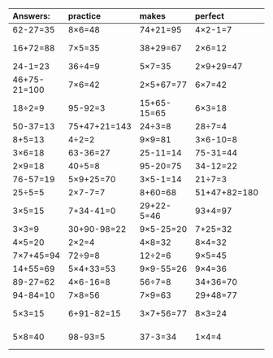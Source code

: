 | Answers: | practice | makes | perfect | ! |
| :--- | :--- | :--- | :--- | :--- |
| 62-27=35 | 8×6=48 | 74+21=95 | 4×2-1=7 | 92-81=11 | 
| 16+72=88 | 7×5=35 | 38+29=67 | 2×6=12 | 54+17-10=61 | 
| 24-1=23 | 36÷4=9 | 5×7=35 | 2×9+29=47 | 8×7=56 | 
| 46+75-21=100 | 7×6=42 | 2×5+67=77 | 6×7=42 | 10+11=21 | 
| 18÷2=9 | 95-92=3 | 15+65-15=65 | 6×3=18 | 30÷6=5 | 
| 50-37=13 | 75+47+21=143 | 24÷3=8 | 28÷7=4 | 9×2=18 | 
| 8+5=13 | 4÷2=2 | 9×9=81 | 3×6-10=8 | 8×7-6=50 | 
| 3×6=18 | 63-36=27 | 25-11=14 | 75-31=44 | 7×3=21 | 
| 2×9=18 | 40÷5=8 | 95-20=75 | 34-12=22 | 82-59=23 | 
| 76-57=19 | 5×9+25=70 | 3×5-1=14 | 21÷7=3 | 80-51=29 | 
| 25÷5=5 | 2×7-7=7 | 8+60=68 | 51+47+82=180 | 65+33=98 | 
| 3×5=15 | 7+34-41=0 | 29+22-5=46 | 93+4=97 | 69-21=48 | 
| 3×3=9 | 30+90-98=22 | 9×5-25=20 | 7+25=32 | 54-32=22 | 
| 4×5=20 | 2×2=4 | 4×8=32 | 8×4=32 | 45÷5=9 | 
| 7×7+45=94 | 72÷9=8 | 12÷2=6 | 9×5=45 | 6×9=54 | 
| 14+55=69 | 5×4+33=53 | 9×9-55=26 | 9×4=36 | 2×3=6 | 
| 89-27=62 | 4×6-16=8 | 56÷7=8 | 34+36=70 | 31+4=35 | 
| 94-84=10 | 7×8=56 | 7×9=63 | 29+48=77 | 7×2=14 | 
| 5×3=15 | 6+91-82=15 | 3×7+56=77 | 8×3=24 | 7×7-29=20 | 
| 5×8=40 | 98-93=5 | 37-3=34 | 1×4=4 | 6×5-11=19 | 
